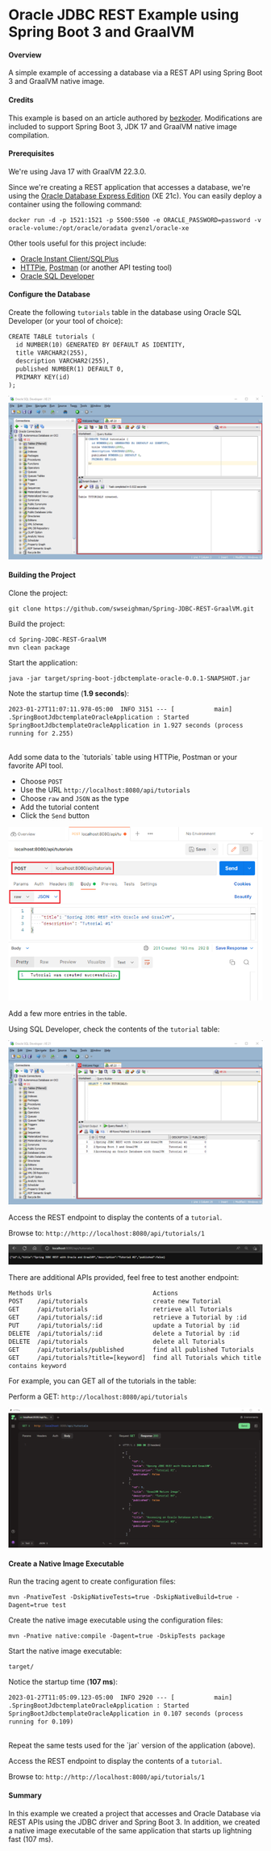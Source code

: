 # Oracle JDBC REST Example using Spring Boot 3 and GraalVM

#### Overview

A simple example of accessing a database via a REST API using Spring Boot 3 and GraalVM native image.

#### Credits

This example is based on an article authored by [bezkoder](https://www.bezkoder.com/spring-boot-jdbctemplate-example-oracle/).  Modifications are included to support Spring Boot 3, JDK 17 and GraalVM native image compilation.

#### Prerequisites

We're using Java 17 with GraalVM 22.3.0.

Since we're creating a REST application that accesses a database, we're using the [Oracle Database Express Edition](https://www.oracle.com/database/technologies/appdev/xe.html) (XE 21c).  You can easily deploy a container using the following command:

```
docker run -d -p 1521:1521 -p 5500:5500 -e ORACLE_PASSWORD=password -v oracle-volume:/opt/oracle/oradata gvenzl/oracle-xe
```

Other tools useful for this project include:

* [Oracle Instant Client/SQLPlus](https://www.oracle.com/database/technologies/instant-client.html)
* [HTTPie](https://httpie.io/), [Postman](https://www.postman.com/downloads/) (or another API testing tool) 
* [Oracle SQL Developer](https://www.oracle.com/database/sqldeveloper/)

#### Configure the Database

Create the following `tutorials` table in the database using Oracle SQL Developer (or your tool of choice):

```
CREATE TABLE tutorials (
  id NUMBER(10) GENERATED BY DEFAULT AS IDENTITY,
  title VARCHAR2(255),
  description VARCHAR2(255),
  published NUMBER(1) DEFAULT 0,
  PRIMARY KEY(id)
);
```

![](images/sqldev-2.png)


#### Building the Project

Clone the project:

```
git clone https://github.com/swseighman/Spring-JDBC-REST-GraalVM.git
```

Build the project:

```
cd Spring-JDBC-REST-GraalVM
mvn clean package
```

Start the application:

```
java -jar target/spring-boot-jdbctemplate-oracle-0.0.1-SNAPSHOT.jar
```
Note the startup time (**1.9 seconds**):

```
2023-01-27T11:07:11.978-05:00  INFO 3151 --- [           main] .SpringBootJdbctemplateOracleApplication : Started SpringBootJdbctemplateOracleApplication in 1.927 seconds (process running for 2.255)
```
<br/>
Add some data to the `tutorials` table using HTTPie, Postman or your favorite API tool.

* Choose `POST`
* Use the URL `http://localhost:8080/api/tutorials` 
* Choose `raw` and `JSON` as the type
* Add the tutorial content
* Click the `Send` button

![](images/postman-1.png)

Add a few more entries in the table.

Using SQL Developer, check the contents of the `tutorial` table:

![](images/sqldev-3.png)


Access the REST endpoint to display the contents of a `tutorial`.

Browse to:  `http://http://localhost:8080/api/tutorials/1`

![](images/rest-url-1.png)

There are additional APIs provided, feel free to test another endpoint:
```
Methods	Urls	                        Actions
POST    /api/tutorials	                create new Tutorial
GET     /api/tutorials	                retrieve all Tutorials
GET     /api/tutorials/:id              retrieve a Tutorial by :id
PUT     /api/tutorials/:id              update a Tutorial by :id
DELETE	/api/tutorials/:id              delete a Tutorial by :id
DELETE	/api/tutorials                  delete all Tutorials
GET     /api/tutorials/published        find all published Tutorials
GET     /api/tutorials?title=[keyword]	find all Tutorials which title contains keyword
```

For example, you can GET all of the tutorials in the table:

Perform a GET: `http://localhost:8080/api/tutorials`

![](images/httpie-get.png)


#### Create a Native Image Executable


Run the tracing agent to create configuration files:

```
mvn -PnativeTest -DskipNativeTests=true -DskipNativeBuild=true -Dagent=true test
```

Create the native image executable using the configuration files:

```
mvn -Pnative native:compile -Dagent=true -DskipTests package
```

Start the native image executable:

```
target/
```

Notice the startup time (**107 ms**): 

```
2023-01-27T11:05:09.123-05:00  INFO 2920 --- [           main] .SpringBootJdbctemplateOracleApplication : Started SpringBootJdbctemplateOracleApplication in 0.107 seconds (process running for 0.109)
```
<br/>
Repeat the same tests used for the `jar` version of the application (above).

Access the REST endpoint to display the contents of a `tutorial`.

Browse to:  `http://http://localhost:8080/api/tutorials/1`
 
#### Summary

In this example we created a project that accesses and Oracle Database via REST APIs using the JDBC driver and Spring Boot 3.  In addition, we created a native image executable of the same application that starts up lightning fast (107 ms).<br/><br/>


